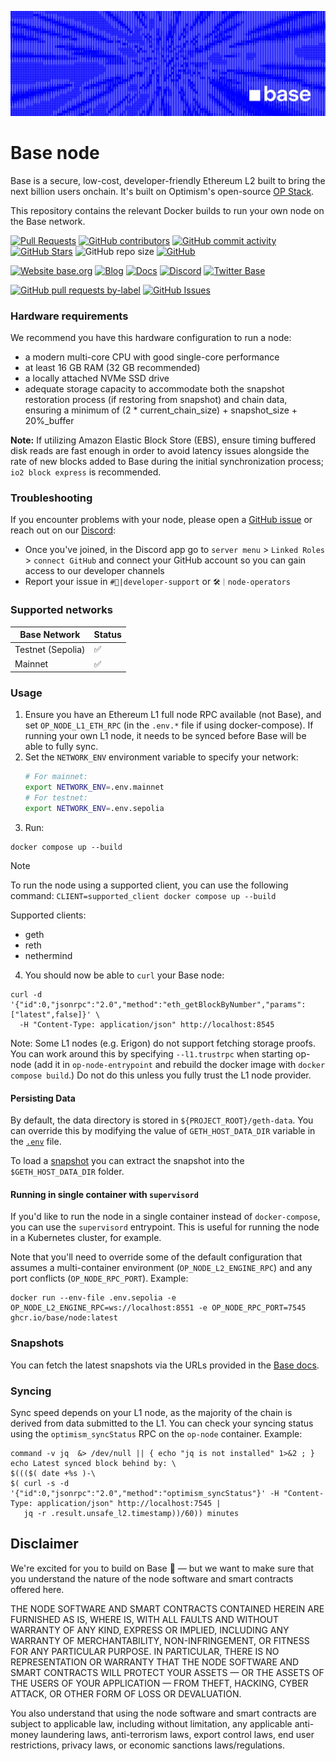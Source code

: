 ![Base](logo.webp)

# Base node

Base is a secure, low-cost, developer-friendly Ethereum L2 built to bring the next billion users onchain. It's built on Optimism's open-source [OP Stack](https://stack.optimism.io/).

This repository contains the relevant Docker builds to run your own node on the Base network.

<!-- Badge row 1 - status -->

[![Pull Requests](https://github.com/base/node/actions/workflows/pr.yml/badge.svg)](https://github.com/base/node/actions)
[![GitHub contributors](https://img.shields.io/github/contributors/base/node)](https://github.com/base/node/graphs/contributors)
[![GitHub commit activity](https://img.shields.io/github/commit-activity/w/base/node)](https://github.com/base/node/graphs/commit-activity)
[![GitHub Stars](https://img.shields.io/github/stars/base/node.svg)](https://github.com/base/node/stargazers)
![GitHub repo size](https://img.shields.io/github/repo-size/base/node)
[![GitHub](https://img.shields.io/github/license/base/node?color=blue)](https://github.com/base/node/blob/main/LICENSE)

<!-- Badge row 2 - links and profiles -->

[![Website base.org](https://img.shields.io/website-up-down-green-red/https/base.org.svg)](https://base.org)
[![Blog](https://img.shields.io/badge/blog-up-green)](https://base.mirror.xyz/)
[![Docs](https://img.shields.io/badge/docs-up-green)](https://docs.base.org/)
[![Discord](https://img.shields.io/discord/1067165013397213286?label=discord)](https://base.org/discord)
[![Twitter Base](https://img.shields.io/twitter/follow/Base?style=social)](https://x.com/Base)

<!-- Badge row 3 - detailed status -->

[![GitHub pull requests by-label](https://img.shields.io/github/issues-pr-raw/base/node)](https://github.com/base/node/pulls)
[![GitHub Issues](https://img.shields.io/github/issues-raw/base/node.svg)](https://github.com/base/node/issues)

### Hardware requirements

We recommend you have this hardware configuration to run a node:

- a modern multi-core CPU with good single-core performance
- at least 16 GB RAM (32 GB recommended)
- a locally attached NVMe SSD drive
- adequate storage capacity to accommodate both the snapshot restoration process (if restoring from snapshot) and chain data, ensuring a minimum of (2 \* current_chain_size) + snapshot_size + 20%\_buffer

**Note:** If utilizing Amazon Elastic Block Store (EBS), ensure timing buffered disk reads are fast enough in order to avoid latency issues alongside the rate of new blocks added to Base during the initial synchronization process; `io2 block express` is recommended.

### Troubleshooting

If you encounter problems with your node, please open a [GitHub issue](https://github.com/base/node/issues/new/choose) or reach out on our [Discord](https://discord.gg/buildonbase):

- Once you've joined, in the Discord app go to `server menu` > `Linked Roles` > `connect GitHub` and connect your GitHub account so you can gain access to our developer channels
- Report your issue in `#🛟|developer-support` or `🛠｜node-operators`

### Supported networks

| Base Network      | Status |
|-------------------| ------ |
| Testnet (Sepolia) | ✅     |
| Mainnet           | ✅     |

### Usage

1. Ensure you have an Ethereum L1 full node RPC available (not Base), and set `OP_NODE_L1_ETH_RPC` (in the `.env.*` file if using docker-compose). If running your own L1 node, it needs to be synced before Base will be able to fully sync.
2. Set the `NETWORK_ENV` environment variable to specify your network:
   ```bash
   # For mainnet:
   export NETWORK_ENV=.env.mainnet
   # For testnet:
   export NETWORK_ENV=.env.sepolia
   ```
3. Run:

```
docker compose up --build
```

> [!NOTE]
> To run the node using a supported client, you can use the following command:
> `CLIENT=supported_client docker compose up --build`
> 
> Supported clients:
> - geth
> - reth
> - nethermind

4. You should now be able to `curl` your Base node:

```
curl -d '{"id":0,"jsonrpc":"2.0","method":"eth_getBlockByNumber","params":["latest",false]}' \
  -H "Content-Type: application/json" http://localhost:8545
```

Note: Some L1 nodes (e.g. Erigon) do not support fetching storage proofs. You can work around this by specifying `--l1.trustrpc` when starting op-node (add it in `op-node-entrypoint` and rebuild the docker image with `docker compose build`.) Do not do this unless you fully trust the L1 node provider.

#### Persisting Data

By default, the data directory is stored in `${PROJECT_ROOT}/geth-data`. You can override this by modifying the value of
`GETH_HOST_DATA_DIR` variable in the [`.env`](./.env) file.

To load a [snapshot](#snapshots) you can extract the snapshot into the `$GETH_HOST_DATA_DIR` folder.

#### Running in single container with `supervisord`

If you'd like to run the node in a single container instead of `docker-compose`, you can use the `supervisord` entrypoint.
This is useful for running the node in a Kubernetes cluster, for example.

Note that you'll need to override some of the default configuration that assumes a multi-container environment (`OP_NODE_L2_ENGINE_RPC`) and any port conflicts (`OP_NODE_RPC_PORT`).
Example:

```
docker run --env-file .env.sepolia -e OP_NODE_L2_ENGINE_RPC=ws://localhost:8551 -e OP_NODE_RPC_PORT=7545 ghcr.io/base/node:latest
```

### Snapshots

You can fetch the latest snapshots via the URLs provided in the [Base docs](https://docs.base.org/guides/run-a-base-node/#snapshots).

### Syncing

Sync speed depends on your L1 node, as the majority of the chain is derived from data submitted to the L1. You can check your syncing status using the `optimism_syncStatus` RPC on the `op-node` container. Example:

```
command -v jq  &> /dev/null || { echo "jq is not installed" 1>&2 ; }
echo Latest synced block behind by: \
$((($( date +%s )-\
$( curl -s -d '{"id":0,"jsonrpc":"2.0","method":"optimism_syncStatus"}' -H "Content-Type: application/json" http://localhost:7545 |
   jq -r .result.unsafe_l2.timestamp))/60)) minutes
```

## Disclaimer

We're excited for you to build on Base 🔵 — but we want to make sure that you understand the nature of the node software and smart contracts offered here.

THE NODE SOFTWARE AND SMART CONTRACTS CONTAINED HEREIN ARE FURNISHED AS IS, WHERE IS, WITH ALL FAULTS AND WITHOUT WARRANTY OF ANY KIND, EXPRESS OR IMPLIED, INCLUDING ANY WARRANTY OF MERCHANTABILITY, NON-INFRINGEMENT, OR FITNESS FOR ANY PARTICULAR PURPOSE. IN PARTICULAR, THERE IS NO REPRESENTATION OR WARRANTY THAT THE NODE SOFTWARE AND SMART CONTRACTS WILL PROTECT YOUR ASSETS — OR THE ASSETS OF THE USERS OF YOUR APPLICATION — FROM THEFT, HACKING, CYBER ATTACK, OR OTHER FORM OF LOSS OR DEVALUATION.

You also understand that using the node software and smart contracts are subject to applicable law, including without limitation, any applicable anti-money laundering laws, anti-terrorism laws, export control laws, end user restrictions, privacy laws, or economic sanctions laws/regulations.
